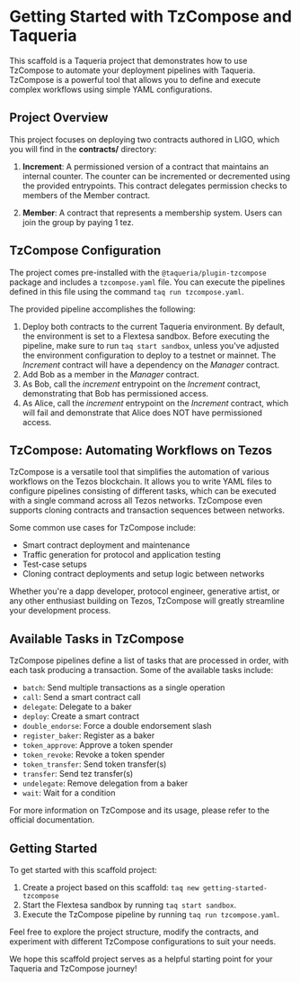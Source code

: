 # Getting Started with TzCompose and Taqueria

This scaffold is a Taqueria project that demonstrates how to use TzCompose to automate your deployment pipelines with Taqueria. TzCompose is a powerful tool that allows you to define and execute complex workflows using simple YAML configurations.

## Project Overview

This project focuses on deploying two contracts authored in LIGO, which you will find in the **contracts/** directory:

1. **Increment**: A permissioned version of a contract that maintains an internal counter. The counter can be incremented or decremented using the provided entrypoints. This contract delegates permission checks to members of the Member contract.

2. **Member**: A contract that represents a membership system. Users can join the group by paying 1 tez.

## TzCompose Configuration

The project comes pre-installed with the `@taqueria/plugin-tzcompose` package and includes a `tzcompose.yaml` file. You can execute the pipelines defined in this file using the command `taq run tzcompose.yaml`.

The provided pipeline accomplishes the following:

1. Deploy both contracts to the current Taqueria environment. By default, the environment is set to a Flextesa sandbox. Before executing the pipeline, make sure to run `taq start sandbox`, unless you've adjusted the environment configuration to deploy to a testnet or mainnet. The _Increment_ contract will have a dependency on the _Manager_ contract.
2. Add Bob as a member in the _Manager_ contract.
3. As Bob, call the _increment_ entrypoint on the _Increment_ contract, demonstrating that Bob has permissioned access.
4. As Alice, call the _increment_ entrypoint on the _Increment_ contract, which will fail and demonstrate that Alice does NOT have permissioned access.

## TzCompose: Automating Workflows on Tezos

TzCompose is a versatile tool that simplifies the automation of various workflows on the Tezos blockchain. It allows you to write YAML files to configure pipelines consisting of different tasks, which can be executed with a single command across all Tezos networks. TzCompose even supports cloning contracts and transaction sequences between networks.

Some common use cases for TzCompose include:

- Smart contract deployment and maintenance
- Traffic generation for protocol and application testing
- Test-case setups
- Cloning contract deployments and setup logic between networks

Whether you're a dapp developer, protocol engineer, generative artist, or any other enthusiast building on Tezos, TzCompose will greatly streamline your development process.

## Available Tasks in TzCompose

TzCompose pipelines define a list of tasks that are processed in order, with each task producing a transaction. Some of the available tasks include:

- `batch`: Send multiple transactions as a single operation
- `call`: Send a smart contract call
- `delegate`: Delegate to a baker
- `deploy`: Create a smart contract
- `double_endorse`: Force a double endorsement slash
- `register_baker`: Register as a baker
- `token_approve`: Approve a token spender
- `token_revoke`: Revoke a token spender
- `token_transfer`: Send token transfer(s)
- `transfer`: Send tez transfer(s)
- `undelegate`: Remove delegation from a baker
- `wait`: Wait for a condition

For more information on TzCompose and its usage, please refer to the official documentation.

## Getting Started

To get started with this scaffold project:

1. Create a project based on this scaffold: `taq new getting-started-tzcompose`
4. Start the Flextesa sandbox by running `taq start sandbox`.
5. Execute the TzCompose pipeline by running `taq run tzcompose.yaml`.

Feel free to explore the project structure, modify the contracts, and experiment with different TzCompose configurations to suit your needs.

We hope this scaffold project serves as a helpful starting point for your Taqueria and TzCompose journey!